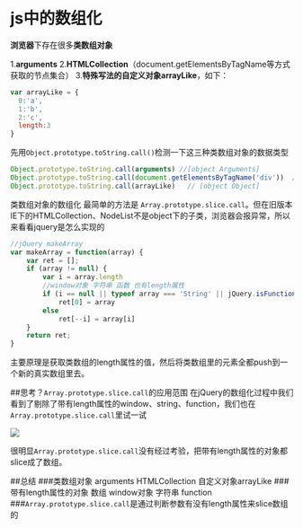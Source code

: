 # js中的数组化
**浏览器**下存在很多**类数组对象**

1.**arguments**
2.**HTMLCollection**（document.getElementsByTagName等方式获取的节点集合）
3.**特殊写法的自定义对象arrayLike**，如下：

```js
var arrayLike = {
  0:'a',
  1:'b',
  2:'c',
  length:3
}
```

先用```Object.prototype.toString.call()```检测一下这三种类数组对象的数据类型

```js
Object.prototype.toString.call(arguments) //[object Arguments]
Object.prototype.toString.call(document.getElementsByTagName('div'))  // [object HTMLCollection]
Object.prototype.toString.call(arrayLike)   // [object Object]
```

类数组对象的数组化 最简单的方法是 ```Array.prototype.slice.call```。但在旧版本IE下的HTMLCollection、NodeList不是object下的子类，浏览器会报异常，所以来看看jquery是怎么实现的

```js
//jQuery makeArray
var makeArray = function(array) {
    var ret = [];
    if (array != null) {
        var i = array.length
        //window对象 字符串 函数 也有length属性
        if (i == null || typeof array === 'String' || jQuery.isFunction(array) ||array.setInterval)
            ret[0] = array
        else 
            ret[--i] = array[i]
    }
    return ret;
}
```

主要原理是获取类数组的length属性的值，然后将类数组里的元素全都push到一个新的真实数组里去。

##思考？```Array.prototype.slice.call```的应用范围
在jQuery的数组化过程中我们看到了剔除了带有length属性的window、string、function，我们也在```Array.prototype.slice.call```里试一试

![](media/14714959475341/14715012487175.jpg)

很明显```Array.prototype.slice.call```没有经过考验，把带有length属性的对象都slice成了数组。

##总结
###类数组对象
arguments
HTMLCollection
自定义对象arrayLike
###带有length属性的对象
数组
window对象
字符串
function
###```Array.prototype.slice.call```是通过判断参数有没有length属性来slice数组的




